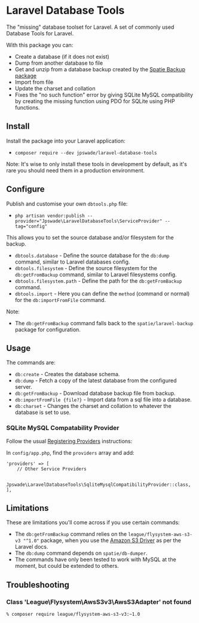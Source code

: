 # Laravel Database Tools

The "missing" database toolset for Laravel. A set of commonly used Database Tools for Laravel.

With this package you can:

- Create a database (if it does not exist)
- Dump from another database to file
- Get and unzip from a database backup created by the [Spatie Backup package](https://github.com/spatie/laravel-backup)
- Import from file
- Update the charset and collation
- Fixes the "no such function" error by giving SQLite MySQL compatibility by creating the missing function using PDO for
  SQLite using PHP functions.

## Install

Install the package into your Laravel application:

* `composer require --dev jpswade/laravel-database-tools`

Note: It's wise to only install these tools in development by default, as it's rare you should need them in a production
environment.

## Configure

Publish and customise your own `dbtools.php` file:

* `php artisan vendor:publish --provider="Jpswade\LaravelDatabaseTools\ServiceProvider" --tag="config"`

This allows you to set the source database and/or filesystem for the backup.

* `dbtools.database` - Define the source database for the `db:dump` command, similar to Laravel databases config.
* `dbtools.filesystem` - Define the source filesystem for the `db:getFromBackup` command, similar to Laravel filesystems
  config.
* `dbtools.filesystem.path` - Define the path for the `db:getFromBackup` command.
* `dbtools.import` - Here you can define the `method` (command or normal) for the `db:importFromFile` command.

Note:

* The `db:getFromBackup` command falls back to the `spatie/laravel-backup` package for configuration.

## Usage

The commands are:

* `db:create` - Creates the database schema.
* `db:dump` - Fetch a copy of the latest database from the configured server.
* `db:getFromBackup` - Download database backup file from backup.
* `db:importFromFile {file?}` - Import data from a sql file into a database.
* `db:charset` - Changes the charset and collation to whatever the database is set to use.

### SQLite MySQL Compatability Provider

Follow the usual [Registering Providers](https://laravel.com/docs/9.x/providers#registering-providers) instructions:

In `config/app.php`, find the `providers` array and add:

```shell
'providers' => [
    // Other Service Providers
 
    Jpswade\LaravelDatabaseTools\SqliteMysqlCompatibilityProvider::class,
],
```

## Limitations

These are limitations you'll come across if you use certain commands:

* The `db:getFromBackup` command relies on the `league/flysystem-aws-s3-v3 "^1.0"` package, when you use
  the [Amazon S3 Driver](https://laravel.com/docs/5.1/filesystem#configuration) as per the Laravel docs.
* The `db:dump` command depends on `spatie/db-dumper`.
* The commands have only been tested to work with MySQL at the moment, but could be extended to others.

## Troubleshooting

### Class 'League\Flysystem\AwsS3v3\AwsS3Adapter' not found

```% composer require league/flysystem-aws-s3-v3:~1.0```
